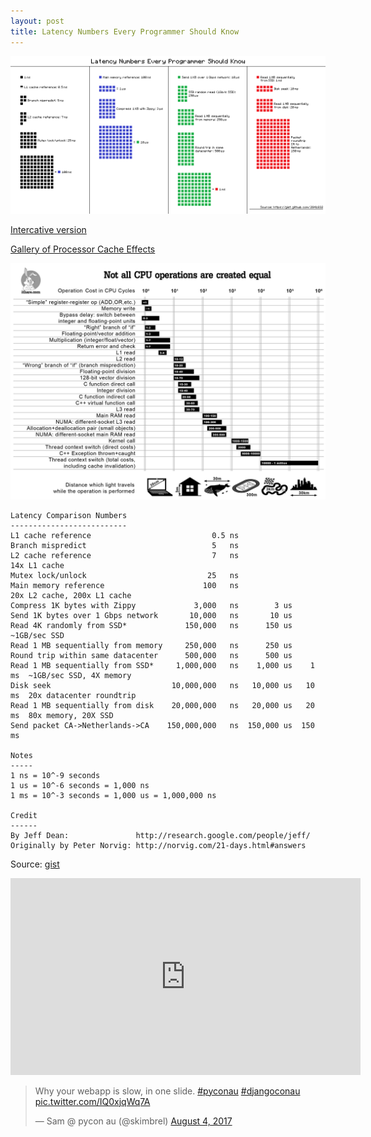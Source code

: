 ```yaml
---
layout: post
title: Latency Numbers Every Programmer Should Know
---
```


![](/assets/posts/latency-numbers-every-programmer-should-know/chart.png)

[Intercative version](https://people.eecs.berkeley.edu/~rcs/research/interactive_latency.html)

[Gallery of Processor Cache Effects](http://igoro.com/archive/gallery-of-processor-cache-effects/)

![](/assets/posts/latency-numbers-every-programmer-should-know/cpu-operations.png)


```
Latency Comparison Numbers
--------------------------
L1 cache reference                           0.5 ns
Branch mispredict                            5   ns
L2 cache reference                           7   ns                      14x L1 cache
Mutex lock/unlock                           25   ns
Main memory reference                      100   ns                      20x L2 cache, 200x L1 cache
Compress 1K bytes with Zippy             3,000   ns        3 us
Send 1K bytes over 1 Gbps network       10,000   ns       10 us
Read 4K randomly from SSD*             150,000   ns      150 us          ~1GB/sec SSD
Read 1 MB sequentially from memory     250,000   ns      250 us
Round trip within same datacenter      500,000   ns      500 us
Read 1 MB sequentially from SSD*     1,000,000   ns    1,000 us    1 ms  ~1GB/sec SSD, 4X memory
Disk seek                           10,000,000   ns   10,000 us   10 ms  20x datacenter roundtrip
Read 1 MB sequentially from disk    20,000,000   ns   20,000 us   20 ms  80x memory, 20X SSD
Send packet CA->Netherlands->CA    150,000,000   ns  150,000 us  150 ms

Notes
-----
1 ns = 10^-9 seconds
1 us = 10^-6 seconds = 1,000 ns
1 ms = 10^-3 seconds = 1,000 us = 1,000,000 ns

Credit
------
By Jeff Dean:               http://research.google.com/people/jeff/
Originally by Peter Norvig: http://norvig.com/21-days.html#answers

```

Source: [gist](https://gist.github.com/jboner/2841832)

<iframe width="560" height="315" src="https://www.youtube.com/embed/JEpsKnWZrJ8?rel=0?ecver=1" frameborder="0" allowfullscreen></iframe>

<blockquote class="twitter-tweet" data-conversation="none" data-lang="en"><p lang="en" dir="ltr">Why your webapp is slow, in one slide. <a href="https://twitter.com/hashtag/pyconau?src=hash">#pyconau</a> <a href="https://twitter.com/hashtag/djangoconau?src=hash">#djangoconau</a> <a href="https://t.co/IQ0xjqWq7A">pic.twitter.com/IQ0xjqWq7A</a></p>&mdash; Sam @ pycon au (@skimbrel) <a href="https://twitter.com/skimbrel/status/893337218101555200">August 4, 2017</a></blockquote>
<script async src="//platform.twitter.com/widgets.js" charset="utf-8"></script>




